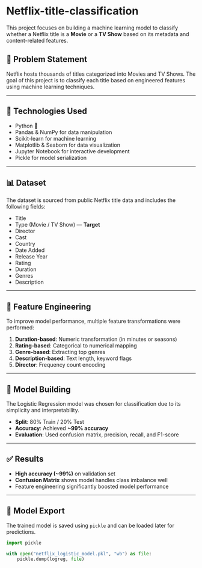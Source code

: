 # Netflix-title-classification


This project focuses on building a machine learning model to classify whether a Netflix title is a **Movie** or a **TV Show** based on its metadata and content-related features.

## 📌 Problem Statement

Netflix hosts thousands of titles categorized into Movies and TV Shows. The goal of this project is to classify each title based on engineered features using machine learning techniques.

---

## 🧰 Technologies Used

- Python 🐍  
- Pandas & NumPy for data manipulation  
- Scikit-learn for machine learning  
- Matplotlib & Seaborn for data visualization  
- Jupyter Notebook for interactive development  
- Pickle for model serialization  

---

## 📊 Dataset

The dataset is sourced from public Netflix title data and includes the following fields:

- Title
- Type (Movie / TV Show) — **Target**
- Director
- Cast
- Country
- Date Added
- Release Year
- Rating
- Duration
- Genres
- Description

---

## 🧪 Feature Engineering

To improve model performance, multiple feature transformations were performed:

1. **Duration-based**: Numeric transformation (in minutes or seasons)
2. **Rating-based**: Categorical to numerical mapping
3. **Genre-based**: Extracting top genres
4. **Description-based**: Text length, keyword flags
5. **Director**: Frequency count encoding

---

## 🧠 Model Building

The Logistic Regression model was chosen for classification due to its simplicity and interpretability.

- **Split**: 80% Train / 20% Test
- **Accuracy**: Achieved **~99% accuracy**
- **Evaluation**: Used confusion matrix, precision, recall, and F1-score

---

## ✅ Results

- **High accuracy (~99%)** on validation set
- **Confusion Matrix** shows model handles class imbalance well
- Feature engineering significantly boosted model performance

---

## 💾 Model Export

The trained model is saved using `pickle` and can be loaded later for predictions.

```python
import pickle

with open("netflix_logistic_model.pkl", "wb") as file:
    pickle.dump(logreg, file)
